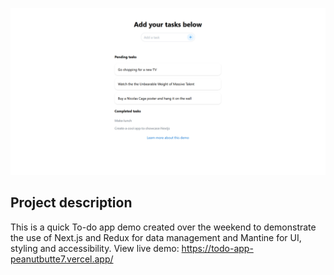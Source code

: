 <p align="center">
  <img src="https://github.com/PeanutButte7/todo-app/blob/master/assets/preview.png">
</p>


## Project description
This is a quick To-do app demo created over the weekend to demonstrate the use of Next.js and Redux for data management and Mantine for UI, styling and accessibility.
View live demo: https://todo-app-peanutbutte7.vercel.app/
